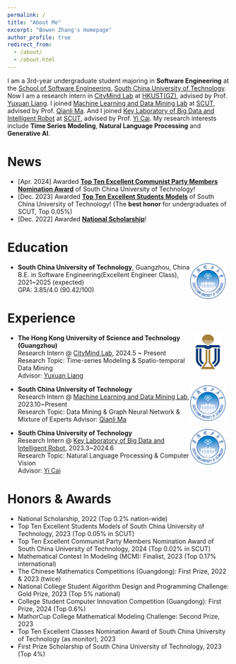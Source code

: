 ```yaml
---
permalink: /
title: "About Me"
excerpt: "Bowen Zhang's Homepage"
author_profile: true
redirect_from: 
  - /about/
  - /about.html
---
```


I am a 3rd-year undergraduate student majoring in **Software Engineering** at the [School of Software Engineering](https://www2.scut.edu.cn/sse/), [South China University of Technology](https://www.scut.edu.cn/). Now I am a research intern in [CityMind Lab](https://citymind.top/) at [HKUST(GZ)](https://www.hkust-gz.edu.cn/), advised by Prof. [Yuxuan Liang](https://yuxuanliang.com/). I joined [Machine Learning and Data Mining Lab](https://www2.scut.edu.cn/qianlima/) at [SCUT](https://www.scut.edu.cn/), advised by Prof. [Qianli Ma](https://www2.scut.edu.cn/qianlima/English/list.htm). And I joined [Key Laboratory of Big Data and Intelligent Robot](https://www2.scut.edu.cn/sse/2018/0615/c16788a270751/page.htm) at [SCUT](https://www.scut.edu.cn/), advised by Prof. [Yi Cai](https://scholar.google.com.hk/citations?user=ej3Nb5wAAAAJ&hl=zh-CN). My research interests include **Time Series Modeling**, **Natural Language Processing** and  **Generative AI**.
# News

- [Apr. 2024] Awarded **[Top Ten Excellent Communist Party Members Nomination Award](https://mp.weixin.qq.com/s/AMCZffkbv9R1IciG7LYQNw)** of South China University of Technology!
- [Dec. 2023] Awarded **[Top Ten Excellent Students Models](https://news.scut.edu.cn/2023/1129/c160a47957/page.htm)** of South China University of Technology! (The **best honor** for undergraduates of SCUT, Top 0.05%)
- [Dec. 2022] Awarded **[National Scholarship](http://www.moe.gov.cn/jyb_xxgk/s5743/s5744/A05/202212/t20221227_1036671.html)**!

# Education

<img src="images/../../images/logos/SCUT.png" alt="SCUT" style="float: right; margin-right: 10px; ; width: 80px; height: 80px;" />

* **South China University of Technology**, Guangzhou, China           
  B.E. in Software Engineering(Excellent Engineer Class), 2021~2025 (expected)         
  GPA: 3.85/4.0 (90.42/100)     

# Experience

<img src="images/../../images/logos/HKUST.svg.png" alt="HKUST" style="float: right; margin-right: 20px; ; width: 60px; height: 80px;" />

* **The Hong Kong University of Science and Technology (Guangzhou)**            
  Research Intern @ [CityMind Lab](https://citymind.top/), 2024.5 ~ Present  
  Research Topic: Time-series Modeling & Spatio-temporal Data Mining      
  Advisor: [Yuxuan Liang](https://yuxuanliang.com/)  

<img src="images/../../images/logos/SCUT.png" alt="SCUT" style="float: right; margin-right: 10px; ; width: 80px; height: 80px;" />

* **South China University of Technology**            
  Research Intern @ [Machine Learning and Data Mining Lab](https://www2.scut.edu.cn/qianlima/), 2023.10~Present    
  Research Topic: Data Mining & Graph Neural Network & Mixture of Experts
  Advisor: [Qianli Ma](https://www2.scut.edu.cn/qianlima/English/list.htm)       

<img src="images/../../images/logos/SCUT.png" alt="SCUT" style="float: right; margin-right: 10px; ; width: 80px; height: 80px;" />

* **South China University of Technology**            
  Research Intern @ [Key Laboratory of Big Data and Intelligent Robot](https://www2.scut.edu.cn/sse/2018/0615/c16788a270751/page.htm), 2023.3~2024.6   
  Research Topic: Natural Language Processing & Computer Vision        
  Advisor: [Yi Cai](https://scholar.google.com.hk/citations?user=ej3Nb5wAAAAJ&hl=zh-CN)  

# Honors & Awards
* National Scholarship, 2022 (Top 0.2% nation-wide)
* Top Ten Excellent Students Models of South China University of Technology, 2023 (Top 0.05% in SCUT)
* Top Ten Excellent Communist Party Members Nomination Award of South China University of Technology, 2024 (Top 0.02% in SCUT)
* Mathematical Contest In Modeling (MCM): Finalist, 2023 (Top 0.17% international)
* The Chinese Mathematics Competitions (Guangdong): First Prize, 2022 & 2023 (twice)
* National College Student Algorithm Design and Programming Challenge: Gold Prize, 2023 (Top 5% national)
* College Student Computer Innovation Competition (Guangdong): First Prize, 2024 (Top 0.6%)
* MathorCup College Mathematical Modeling Challenge: Second Prize, 2023
* Top Ten Excellent Classes Nomination Award of South China University of Technology (as monitor), 2023
* First Prize Scholarship of South China University of Technology, 2023 (Top 4%)